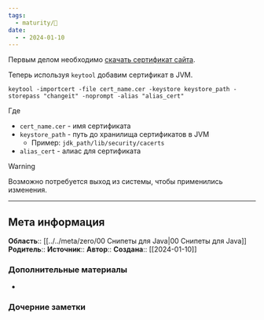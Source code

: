 ```yaml
---
tags:
  - maturity/🌱
date:
  - - 2024-01-10
---
```

Первым делом необходимо [скачать сертификат сайта](../cryptography/Скачать%20сертификат%20сайта.md).

Теперь используя `keytool` добавим сертификат в JVM.

```shell
keytool -importcert -file cert_name.cer -keystore keystore_path -storepass "changeit" -noprompt -alias "alias_cert"
```

Где
- `cert_name.cer` - имя сертификата
- `keystore_path` - путь до хранилища сертификатов в JVM
	- Пример: `jdk_path/lib/security/cacerts`
- `alias_cert` - алиас для сертификата

> [!WARNING]
> Возможно потребуется выход из системы, чтобы применились изменения.

***
## Мета информация
**Область**:: [[../../meta/zero/00 Снипеты для Java|00 Снипеты для Java]]
**Родитель**:: 
**Источник**:: 
**Автор**:: 
**Создана**:: [[2024-01-10]]
### Дополнительные материалы
- 
### Дочерние заметки
<!-- QueryToSerialize: LIST FROM [[]] WHERE contains(Родитель, this.file.link) or contains(parents, this.file.link) -->

